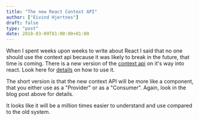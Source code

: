 ```yaml
---
title: "The new React Context API"
author: ["Eivind Hjertnes"]
draft: false
type: "post"
date: 2018-03-09T01:00:00+01:00
---
```


When I spent weeks upon weeks to write about React I said that no one
should use the context api because it was likely to break in the future,
that time is coming. There is a new version of the
[context api](https://github.com/reactjs/rfcs/pull/2) on it's way into
react. Look here for
[details](https://medium.com/dailyjs/reacts-%EF%B8%8F-new-context-api-70c9fe01596b)
on how to use it.

The short version is that the new context API will be more like a
component, that you either use as a "Provider" or as a "Consumer".
Again, look in the blog post above for details.

It looks like it will be a million times easier to understand and use
compared to the old system.
